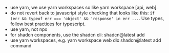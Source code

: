 - use yarn, we use yarn workspaces so like yarn workspace [api, web].
- do not revert back to javascript style checking that looks like this: `if (err && typeof err === 'object' && 'response' in err ...`. Use types, follow best practices for typescript.
- use yarn, not npx
- for shadcn components, use the shadcn cli: shadcn@latest add <component>
- use yarn workspaces, e.g. yarn workspace web dlx shadcn@latest add command

